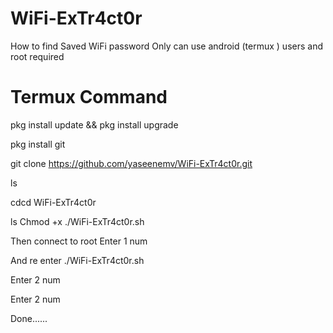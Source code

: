 # WiFi-ExTr4ct0r
How to find Saved WiFi password  Only can use android (termux ) users and root required

# Termux Command

pkg install update && pkg install upgrade

pkg install git

git clone https://github.com/yaseenemv/WiFi-ExTr4ct0r.git

ls

cdcd WiFi-ExTr4ct0r

ls
Chmod +x ./WiFi-ExTr4ct0r.sh

Then connect to root Enter 1 num

And re enter ./WiFi-ExTr4ct0r.sh

Enter 2 num

Enter 2 num

Done......



